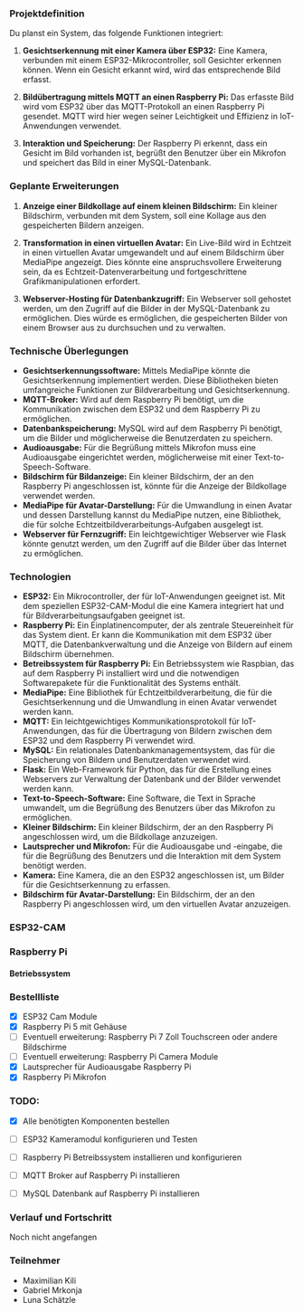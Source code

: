### Projektdefinition
Du planst ein System, das folgende Funktionen integriert:

1. **Gesichtserkennung mit einer Kamera über ESP32:** Eine Kamera, verbunden mit einem ESP32-Mikrocontroller, soll Gesichter erkennen können. Wenn ein Gesicht erkannt wird, wird das entsprechende Bild erfasst.

2. **Bildübertragung mittels MQTT an einen Raspberry Pi:** Das erfasste Bild wird vom ESP32 über das MQTT-Protokoll an einen Raspberry Pi gesendet. MQTT wird hier wegen seiner Leichtigkeit und Effizienz in IoT-Anwendungen verwendet.

3. **Interaktion und Speicherung:** Der Raspberry Pi erkennt, dass ein Gesicht im Bild vorhanden ist, begrüßt den Benutzer über ein Mikrofon und speichert das Bild in einer MySQL-Datenbank.

### Geplante Erweiterungen
1. **Anzeige einer Bildkollage auf einem kleinen Bildschirm:** Ein kleiner Bildschirm, verbunden mit dem System, soll eine Kollage aus den gespeicherten Bildern anzeigen.

2. **Transformation in einen virtuellen Avatar:** Ein Live-Bild wird in Echtzeit in einen virtuellen Avatar umgewandelt und auf einem Bildschirm über MediaPipe angezeigt. Dies könnte eine anspruchsvollere Erweiterung sein, da es Echtzeit-Datenverarbeitung und fortgeschrittene Grafikmanipulationen erfordert.

3. **Webserver-Hosting für Datenbankzugriff:** Ein Webserver soll gehostet werden, um den Zugriff auf die Bilder in der MySQL-Datenbank zu ermöglichen. Dies würde es ermöglichen, die gespeicherten Bilder von einem Browser aus zu durchsuchen und zu verwalten.

### Technische Überlegungen
- **Gesichtserkennungssoftware:** Mittels MediaPipe könnte die Gesichtserkennung implementiert werden. Diese Bibliotheken bieten umfangreiche Funktionen zur Bildverarbeitung und Gesichtserkennung.
- **MQTT-Broker:** Wird auf dem Raspberry Pi benötigt, um die Kommunikation zwischen dem ESP32 und dem Raspberry Pi zu ermöglichen.
- **Datenbankspeicherung:** MySQL wird auf dem Raspberry Pi benötigt, um die Bilder und möglicherweise die Benutzerdaten zu speichern.
- **Audioausgabe:** Für die Begrüßung mittels Mikrofon muss eine Audioausgabe eingerichtet werden, möglicherweise mit einer Text-to-Speech-Software. 
- **Bildschirm für Bildanzeige:** Ein kleiner Bildschirm, der an den Raspberry Pi angeschlossen ist, könnte für die Anzeige der Bildkollage verwendet werden.
- **MediaPipe für Avatar-Darstellung:** Für die Umwandlung in einen Avatar und dessen Darstellung kannst du MediaPipe nutzen, eine Bibliothek, die für solche Echtzeitbildverarbeitungs-Aufgaben ausgelegt ist.
- **Webserver für Fernzugriff:** Ein leichtgewichtiger Webserver wie Flask könnte genutzt werden, um den Zugriff auf die Bilder über das Internet zu ermöglichen.


### Technologien
- **ESP32:** Ein Mikrocontroller, der für IoT-Anwendungen geeignet ist. Mit dem speziellen ESP32-CAM-Modul die eine Kamera integriert hat und für Bildverarbeitungsaufgaben geeignet ist.
- **Raspberry Pi:** Ein Einplatinencomputer, der als zentrale Steuereinheit für das System dient. Er kann die Kommunikation mit dem ESP32 über MQTT, die Datenbankverwaltung und die Anzeige von Bildern auf einem Bildschirm übernehmen. 
- **Betreibssystem für Raspberry Pi:** Ein Betriebssystem wie Raspbian, das auf dem Raspberry Pi installiert wird und die notwendigen Softwarepakete für die Funktionalität des Systems enthält.
- **MediaPipe:** Eine Bibliothek für Echtzeitbildverarbeitung, die für die Gesichtserkennung und die Umwandlung in einen Avatar verwendet werden kann.
- **MQTT:** Ein leichtgewichtiges Kommunikationsprotokoll für IoT-Anwendungen, das für die Übertragung von Bildern zwischen dem ESP32 und dem Raspberry Pi verwendet wird.
- **MySQL:** Ein relationales Datenbankmanagementsystem, das für die Speicherung von Bildern und Benutzerdaten verwendet wird.
- **Flask:** Ein Web-Framework für Python, das für die Erstellung eines Webservers zur Verwaltung der Datenbank und der Bilder verwendet werden kann.
- **Text-to-Speech-Software:** Eine Software, die Text in Sprache umwandelt, um die Begrüßung des Benutzers über das Mikrofon zu ermöglichen.
- **Kleiner Bildschirm:** Ein kleiner Bildschirm, der an den Raspberry Pi angeschlossen wird, um die Bildkollage anzuzeigen.
- **Lautsprecher und Mikrofon:** Für die Audioausgabe und -eingabe, die für die Begrüßung des Benutzers und die Interaktion mit dem System benötigt werden.
- **Kamera:** Eine Kamera, die an den ESP32 angeschlossen ist, um Bilder für die Gesichtserkennung zu erfassen.
- **Bildschirm für Avatar-Darstellung:** Ein Bildschirm, der an den Raspberry Pi angeschlossen wird, um den virtuellen Avatar anzuzeigen.

### ESP32-CAM


### Raspberry Pi

#### Betriebssystem



### Bestellliste
- [X] ESP32 Cam Module
- [X] Raspberry Pi 5 mit Gehäuse
- [ ] Eventuell erweiterung: Raspberry Pi 7 Zoll Touchscreen oder andere Bildschirme
- [ ] Eventuell erweiterung: Raspberry Pi Camera Module
- [X] Lautsprecher für Audioausgabe Raspberry Pi
- [X] Raspberry Pi Mikrofon
  
### TODO:
- [X] Alle benötigten Komponenten bestellen
- [ ] ESP32 Kameramodul konfigurieren und Testen
- [ ] Raspberry Pi Betreibssystem installieren und konfigurieren
- [ ] MQTT Broker auf Raspberry Pi installieren
- [ ] MySQL Datenbank auf Raspberry Pi installieren


### Verlauf und Fortschritt
Noch nicht angefangen 

### Teilnehmer
- Maximilian Kili 
- Gabriel Mrkonja 
- Luna Schätzle 
